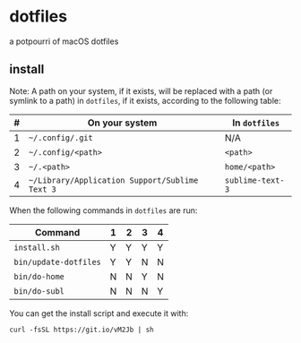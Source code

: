 # dotfiles

a potpourri of macOS dotfiles

## install

Note: A path on your system, if it exists, will be replaced with a path (or
symlink to a path) in `dotfiles`, if it exists, according to the following
table:

| # | On your system                                 | In `dotfiles`    |
|---|------------------------------------------------|------------------|
| 1 | `~/.config/.git`                               | N/A              |
| 2 | `~/.config/<path>`                             | `<path>`         |
| 3 | `~/.<path>`                                    | `home/<path>`    |
| 4 | `~/Library/Application Support/Sublime Text 3` | `sublime-text-3` |

When the following commands in `dotfiles` are run:

| Command               | 1 | 2 | 3 | 4 |
|-----------------------|---|---|---|---|
| `install.sh`          | Y | Y | Y | Y |
| `bin/update-dotfiles` | Y | Y | N | N |
| `bin/do-home`         | N | N | Y | N |
| `bin/do-subl`         | N | N | N | Y |

You can get the install script and execute it with:

	curl -fsSL https://git.io/vM2Jb | sh

